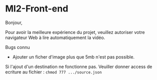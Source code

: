 # MI2-Front-end

Bonjour,

Pour avoir la meilleure expérience du projet, veuillez autoriser votre navigateur Web à lire automatiquement la vidéo.

Bugs connu
- Ajouter un ficher d'image plus que 5mb n'est pas possible.

Si l'ajout d'un destination ne fonctionne pas. Veuiller donner access de ecriture au fichier : `chmod 777 .../source.json`
